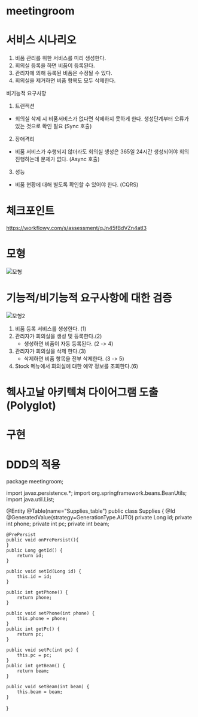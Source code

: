 # meetingroom


# 서비스 시나리오

1. 비품 관리를 위한 서비스를 미리 생성한다.
2. 회의실 등록을 하면 비품이 등록된다.
3. 관리자에 의해 등록된 비품은 수정될 수 있다.
4. 회의실을 제거하면 비품 항목도 모두 삭제한다.


비기능적 요구사항
1. 트랜잭션
  - 회의실 삭제 시 비품서비스가 없다면 삭제하지 못하게 한다. 생성단계부터 오류가 있는 것으로 확인 필요 (Sync 호출) 
2. 장애격리
  - 비품 서비스가 수행되지 않더라도 회의실 생성은 365일 24시간 생성되어야 회의 진행하는데 문제가 없다. (Async 호출)
3. 성능
  - 비품 현황에 대해 별도록 확인할 수 있어야 한다. (CQRS)


# 체크포인트
https://workflowy.com/s/assessment/qJn45fBdVZn4atl3


# 모형
![모형](https://user-images.githubusercontent.com/78134049/109769512-a8191f00-7c3d-11eb-88bb-334660ee98be.png)

# 기능적/비기능적 요구사항에 대한 검증
![모형2](https://user-images.githubusercontent.com/78134049/109770245-ad2a9e00-7c3e-11eb-9b18-1091ffd17ee0.png)

1. 비품 등록 서비스를 생성한다. (1)
2. 관리자가 회의실을 생성 및 등록한다.(2)
   - 생성하면 비품이 자동 등록된다. (2 -> 4)
3. 관리자가 회의실을 삭제 한다.(3) 
   - 삭제하면 비품 항목을 전부 삭제한다. (3 -> 5)
4. Stock 메뉴에서 회의실에 대한 예약 정보를 조회한다.(6)

# 헥사고날 아키텍쳐 다이어그램 도출 (Polyglot)

# 구현

# DDD의 적용

package meetingroom;

import javax.persistence.*;
import org.springframework.beans.BeanUtils;
import java.util.List;

@Entity
@Table(name="Supplies_table")
public class Supplies {
    @Id
    @GeneratedValue(strategy=GenerationType.AUTO)
    private Long id; 
    private int phone;
    private int pc;
    private int beam;
    
    @PrePersist
    public void onPrePersist(){
    }
    public Long getId() {
        return id;
    }

    public void setId(Long id) {
        this.id = id;
    }

    public int getPhone() {
        return phone;
    }

    public void setPhone(int phone) {
        this.phone = phone;
    }
    public int getPc() {
        return pc;
    }

    public void setPc(int pc) {
        this.pc = pc;
    }
    public int getBeam() {
        return beam;
    }

    public void setBeam(int beam) {
        this.beam = beam;
    }
}
